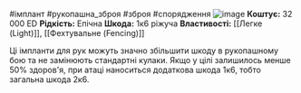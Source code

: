 #імплант #рукопашна_зброя #зброя #спорядження
![image](https://static.wikia.nocookie.net/cyberpunk/images/8/81/Cw_arms_mantisblades.png/revision/latest?cb=20210607103740)
**Коштує:** 32 000 ED
**Рідкість:** Епічна
**Шкода:** 1к6 ріжуча
**Властивості:** [[Легке (Light)]], [[Фехтувальне (Fencing)]]

Ці імпланти для рук можуть значно збільшити шкоду в рукопашному бою та не замінюють стандартні кулаки. Якщо у цілі залишилось менше 50% здоров'я, при атаці наноситься додаткова шкода 1к6, тобто загальна шкода 2к6.